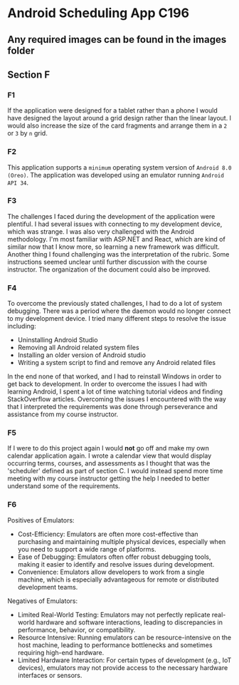 # Android Scheduling App C196

## Any required images can be found in the images folder

## Section F

### F1

If the application were designed for a tablet rather than a phone I would have designed the layout around a grid design rather than the linear layout. I would also increase the size of the card fragments and arrange them in a `2` or `3` by `n` grid.

### F2

This application supports a `minimum` operating system version of `Android 8.0 (Oreo)`. The application was developed using an emulator running `Android API 34`.

### F3

The challenges I faced during the development of the application were plentiful. I had several issues with connecting to my development device, which was strange. I was also very challenged with the Android methodology. I'm most familiar with ASP.NET and React, which are kind of similar now that I know more, so learning a new framework was difficult. Another thing I found challenging was the interpretation of the rubric. Some instructions seemed unclear until further discussion with the course instructor. The organization of the document could also be improved.

### F4

To overcome the previously stated challenges, I had to do a lot of system debugging. There was a period where the daemon would no longer connect to my development device. I tried many different steps to resolve the issue including:

- Uninstalling Android Studio
- Removing all Android related system files
- Installing an older version of Android studio
- Writing a system script to find and remove any Android related files

In the end none of that worked, and I had to reinstall Windows in order to get back to development.
In order to overcome the issues I had with learning Android, I spent a lot of time watching tutorial videos and finding StackOverflow articles. Overcoming the issues I encountered with the way that I interpreted the requirements was done through perseverance and assistance from my course instructor.

### F5

If I were to do this project again I would **not** go off and make my own calendar application again. I wrote a calendar view that would display occurring terms, courses, and assessments as I thought that was the 'scheduler' defined as part of section C. I would instead spend more time meeting with my course instructor getting the help I needed to better understand some of the requirements.

### F6

Positives of Emulators:

- Cost-Efficiency: Emulators are often more cost-effective than purchasing and maintaining multiple physical devices, especially when you need to support a wide range of platforms.
- Ease of Debugging: Emulators often offer robust debugging tools, making it easier to identify and resolve issues during development.
- Convenience: Emulators allow developers to work from a single machine, which is especially advantageous for remote or distributed development teams.

Negatives of Emulators:

- Limited Real-World Testing: Emulators may not perfectly replicate real-world hardware and software interactions, leading to discrepancies in performance, behavior, or compatibility.
- Resource Intensive: Running emulators can be resource-intensive on the host machine, leading to performance bottlenecks and sometimes requiring high-end hardware.
- Limited Hardware Interaction: For certain types of development (e.g., IoT devices), emulators may not provide access to the necessary hardware interfaces or sensors.
